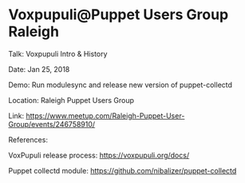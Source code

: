 Voxpupuli@Puppet Users Group Raleigh
====================================


Talk: Voxpupuli Intro & History

Date: Jan 25, 2018

Demo: Run modulesync and release new version of puppet-collectd

Location: Raleigh Puppet Users Group

Link: https://www.meetup.com/Raleigh-Puppet-User-Group/events/246758910/



References:

VoxPupuli release process: https://voxpupuli.org/docs/

Puppet collectd module: https://github.com/nibalizer/puppet-collectd
